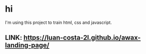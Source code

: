 # hi
I'm using this project to train html, css and javascript.

## LINK: https://luan-costa-2l.github.io/awax-landing-page/
